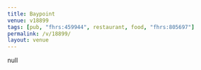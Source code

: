 ```yaml
---
title: Baypoint
venue: v18899
tags: [pub, "fhrs:459944", restaurant, food, "fhrs:805697"]
permalink: /v/18899/
layout: venue
---
```

null